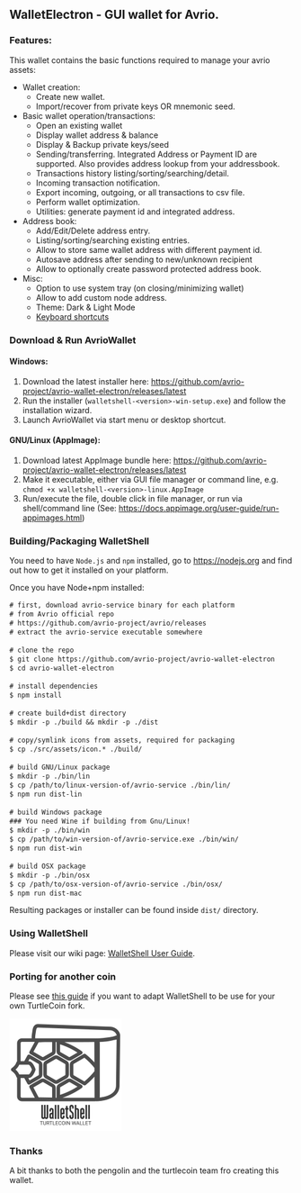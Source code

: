 ## WalletElectron - GUI wallet for Avrio.

### Features:

This wallet contains the basic functions required to manage your avrio assets:

* Wallet creation:
  * Create new wallet.
  * Import/recover from private keys OR mnemonic seed.
* Basic wallet operation/transactions:
  * Open an existing  wallet
  * Display wallet address & balance
  * Display & Backup private keys/seed
  * Sending/transferring. Integrated Address or Payment ID are supported. Also provides address lookup from your addressbook.
  * Transactions history listing/sorting/searching/detail.
  * Incoming transaction notification.
  * Export incoming, outgoing, or all transactions to csv file.
  * Perform wallet optimization.
  * Utilities: generate payment id and integrated address.
* Address book:
  * Add/Edit/Delete address entry.
  * Listing/sorting/searching existing entries.
  * Allow to store same wallet address with different payment id.
  * Autosave address after sending to new/unknown recipient
  * Allow to optionally create password protected address book.
* Misc:
  * Option to use system tray (on closing/minimizing wallet)
  * Allow to add custom node address.
  * Theme: Dark & Light Mode
  * [Keyboard shortcuts](docs/shortcut.md)

### Download &amp; Run AvrioWallet

#### Windows:
1. Download the latest installer here: https://github.com/avrio-project/avrio-wallet-electron/releases/latest
2. Run the installer (`walletshell-<version>-win-setup.exe`) and follow the installation wizard.
3. Launch AvrioWallet via start menu or desktop shortcut.

#### GNU/Linux (AppImage):
1. Download latest AppImage bundle here: https://github.com/avrio-project/avrio-wallet-electron/releases/latest
2. Make it executable, either via GUI file manager or command line, e.g. `chmod +x walletshell-<version>-linux.AppImage`
3. Run/execute the file, double click in file manager, or run via shell/command line (See: https://docs.appimage.org/user-guide/run-appimages.html)

### Building/Packaging WalletShell
You need to have `Node.js` and `npm` installed, go to https://nodejs.org and find out how to get it installed on your platform.

Once you have Node+npm installed:
```
# first, download avrio-service binary for each platform
# from Avrio official repo
# https://github.com/avrio-project/avrio/releases
# extract the avrio-service executable somewhere

# clone the repo
$ git clone https://github.com/avrio-project/avrio-wallet-electron
$ cd avrio-wallet-electron

# install dependencies
$ npm install

# create build+dist directory
$ mkdir -p ./build && mkdir -p ./dist

# copy/symlink icons from assets, required for packaging
$ cp ./src/assets/icon.* ./build/

# build GNU/Linux package
$ mkdir -p ./bin/lin
$ cp /path/to/linux-version-of/avrio-service ./bin/lin/
$ npm run dist-lin

# build Windows package
### You need Wine if building from Gnu/Linux!
$ mkdir -p ./bin/win
$ cp /path/to/win-version-of/avrio-service.exe ./bin/win/
$ npm run dist-win

# build OSX package
$ mkdir -p ./bin/osx
$ cp /path/to/osx-version-of/avrio-service ./bin/osx/
$ npm run dist-mac
```

Resulting packages or installer can be found inside `dist/` directory.

### Using WalletShell
Please visit our wiki page: [WalletShell User Guide](../../wiki).

### Porting for another coin
Please see [this guide](docs/porting.md) if you want to adapt WalletShell to be use for your own TurtleCoin fork.

![WalletShell](docs/walletshell.png)

### Thanks
A bit thanks to both the pengolin and the turtlecoin team fro creating this wallet.
